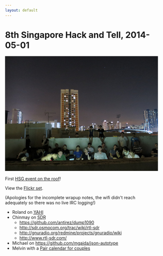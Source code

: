 ```yaml
---
layout: default
---
```

8th Singapore Hack and Tell, 2014-05-01
=======================================

<a href="https://www.flickr.com/photos/hendry/14082751171/">
	<img src="/assets/images/hsg-ht-roof.jpg" alt="Hack and tell on the roof">
</a>

First [HSG event on the roof](https://groups.google.com/d/msg/hackerspacesg/-3mO6fZTCAw/nQtzBOe3w6IJ)!

View the [Flickr set](https://www.flickr.com/photos/hendry/sets/72157644513922193).

(Apologies for the incomplete wrapup notes, the wifi didn't reach adequately so there was no live IRC logging!)

* Roland on <a href="http://rolandturner.com/yahi/"><abbr title="Yet Another Haze Index">YAHI</abbr></a>
* Chinmay on <abbr title="Software Defined Radio">SDR</abbr>
	* <https://github.com/antirez/dump1090>
	* <http://sdr.osmocom.org/trac/wiki/rtl-sdr>
	* <http://gnuradio.org/redmine/projects/gnuradio/wiki>
	* <http://www.rtl-sdr.com/>
* Michael on <https://github.com/mgajda/json-autotype>
* Melvin with a [Pair calendar for couples](http://cosh.io)
